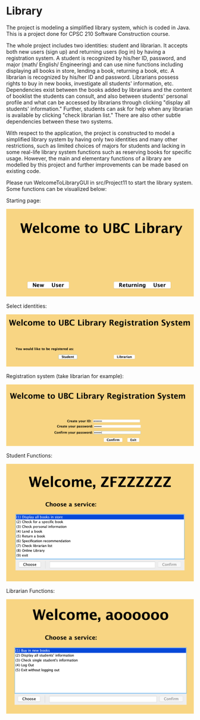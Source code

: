 # Library

The project is modeling a simplified library system, which is coded in Java. This is a project done for CPSC 210 Software Construction course.

The whole project includes two identities: student and librarian. It accepts both new users (sign up) and returning users (log in) by having a registration system. A student is recognized by his/her ID, password, and major (math/ English/ Engineering) and can use nine functions including displaying all books in store, lending a book, returning a book, etc. A librarian is recognized by his/her ID and password. Librarians possess rights to buy in new books, investigate all students' information, etc. Dependencies exist between the books added by librarians and the content of booklist the students can consult, and also between students' personal profile and what can be accessed by librarians through clicking "display all students' information." Further, students can ask for help when any librarian is available by clicking "check librarian list." There are also other subtle dependencies between these two systems.

With respect to the application, the project is constructed to model a simplified library system by having only two identities and many other restrictions, such as limited choices of majors for students and lacking in some real-life library system functions such as reserving books for specific usage. However, the main and elementary functions of a library are modelled by this project and further improvements can be made based on existing code.

Please run WelcomeToLibraryGUI in src/Project11 to start the library system. Some functions can be visualized below:

Starting page:

 ![image](https://github.com/Fangzhaoo/Library/blob/main/Library/images/initialPage.png)
 
Select identities:

 ![image](https://github.com/Fangzhaoo/Library/blob/main/Library/images/idnetities.png)

Registration system (take librarian for example):

 ![image](https://github.com/Fangzhaoo/Library/blob/main/Library/images/librarianReg.png)
 
 Student Functions:
 
 ![image](https://github.com/Fangzhaoo/Library/blob/main/Library/images/student.png)
  
 Librarian Functions:
 
 ![image](https://github.com/Fangzhaoo/Library/blob/main/Library/images/librarian.png)
